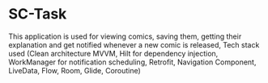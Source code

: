 # SC-Task
This application is used for viewing comics, saving them, getting their explanation and get notified whenever a new comic is released, 
Tech stack used (Clean architecture MVVM, Hilt for dependency injection, WorkManager for notification scheduling, Retrofit, Navigation Component, LiveData, Flow, Room, Glide, Coroutine)

